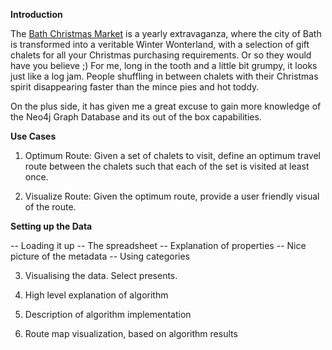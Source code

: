 **Introduction**

The [Bath Christmas Market](https://bathchristmasmarket.co.uk) is a yearly extravaganza, where the city of Bath is 
transformed into a veritable Winter Wonterland, with a selection of gift chalets for all your Christmas purchasing 
requirements. Or so they would have you believe ;) For me, long in the tooth and a little bit grumpy, it looks just like 
a log jam. People shuffling in between chalets with their Christmas spirit disappearing faster than the mince pies 
and hot toddy.
 
On the plus side, it has given me a great excuse to gain more knowledge of the Neo4j Graph Database and its out of the
box capabilities.
 
**Use Cases**

1. Optimum Route: Given a set of chalets to visit, define an optimum travel route between the chalets such that each of 
the set is visited at least once.
 
2. Visualize Route: Given the optimum route, provide a user friendly visual of the route.

**Setting up the Data**

-- Loading it up
-- The spreadsheet
-- Explanation of properties
-- Nice picture of the metadata
-- Using categories

3) Visualising the data. Select presents.

4) High level explanation of algorithm

5) Description of algorithm implementation

6) Route map visualization, based on algorithm results

